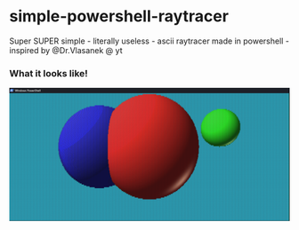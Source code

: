 # simple-powershell-raytracer
Super SUPER simple - literally useless - ascii raytracer made in powershell - inspired by @Dr.Vlasanek @ yt

### What it looks like!
![cool](https://github.com/jh1sc/simple-powershell-raytracer/blob/main/Screenshot%202025-02-22%20155246.png)


